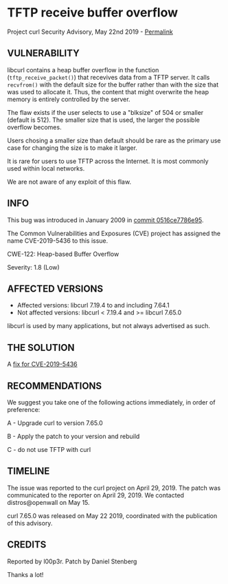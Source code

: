TFTP receive buffer overflow
============================

Project curl Security Advisory, May 22nd 2019 -
[Permalink](https://curl.se/docs/CVE-2019-5436.html)

VULNERABILITY
-------------

libcurl contains a heap buffer overflow in the function
(`tftp_receive_packet()`) that recevives data from a TFTP server. It calls
`recvfrom()` with the default size for the buffer rather than with the size
that was used to allocate it. Thus, the content that might overwrite the heap
memory is entirely controlled by the server.

The flaw exists if the user selects to use a "blksize" of 504 or smaller
(default is 512). The smaller size that is used, the larger the possible
overflow becomes.

Users chosing a smaller size than default should be rare as the primary use
case for changing the size is to make it larger.

It is rare for users to use TFTP across the Internet. It is most commonly used
within local networks.

We are not aware of any exploit of this flaw.

INFO
----

This bug was introduced in January 2009 in 
[commit 0516ce7786e95](https://github.com/curl/curl/commit/0516ce7786e95).

The Common Vulnerabilities and Exposures (CVE) project has assigned the name
CVE-2019-5436 to this issue.

CWE-122: Heap-based Buffer Overflow

Severity: 1.8 (Low)

AFFECTED VERSIONS
-----------------

- Affected versions: libcurl 7.19.4 to and including 7.64.1
- Not affected versions: libcurl < 7.19.4 and >= libcurl 7.65.0

libcurl is used by many applications, but not always advertised as such.

THE SOLUTION
------------

A [fix for CVE-2019-5436](https://github.com/curl/curl/commit/2576003415625d7b5f0e390902f8097830b82275)

RECOMMENDATIONS
--------------

We suggest you take one of the following actions immediately, in order of
preference:

 A - Upgrade curl to version 7.65.0

 B - Apply the patch to your version and rebuild
 
 C - do not use TFTP with curl

TIMELINE
--------

The issue was reported to the curl project on April 29, 2019. The patch was
communicated to the reporter on April 29, 2019. We contacted distros@openwall
on May 15.

curl 7.65.0 was released on May 22 2019, coordinated with the publication of
this advisory.

CREDITS
-------

Reported by l00p3r. Patch by Daniel Stenberg

Thanks a lot!
